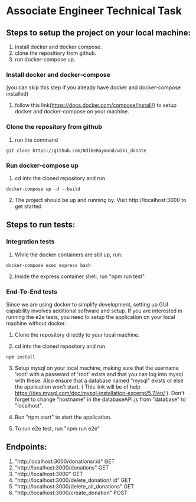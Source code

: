 # Associate Engineer Technical Task

## Steps to setup the project on your local machine:

1. install docker and docker compose.
2. clone the repositiory from github.
3. run docker-compose up.

### Install docker and docker-compose

(you can skip this step if you already have docker and docker-compose installed)

1. follow this link(https://docs.docker.com/compose/install/) to setup docker and docker-compose on your machine.

### Clone the repository from github

1. run the command

```commandline
git clone https://github.com/NdibeRaymond/wiki_donate
```

### Run docker-compose up

1. cd into the cloned repository and run

```commandline
docker-compose up -d --build
```

2. The project should be up and running by. Visit http://localhost:3000 to get started

## Steps to run tests:

### Integration tests

1. While the docker containers are still up, run:

```commandline
docker-compose exec express bash
```

2. Inside the express container shell, run "npm run test"

### End-To-End tests

Since we are using docker to simplify development, setting up GUI capability involves additional software and setup.
If you are interested in running the e2e tests, you need to setup the application on your local machine without docker.

1. Clone the repository directly to your local machine.

2. cd into the cloned repository and run

```commandline
npm install
```

3.  Setup mysql on your local machine, making sure that the username 'root' with a password of 'root' exists and that you can
    log into mysql with these. Also ensure that a database named "mysql" exists or else the application won't start. (
    This link will be of help https://dev.mysql.com/doc/mysql-installation-excerpt/5.7/en/
    ). Don't forget to change "hostname" in the databaseAPI.js from "database" to "localhost".

4.  Run "npm start" to start the application.
5.  To run e2e test, run "npm run e2e"

## Endpoints:

1.  "http:/localhost:3000/donations/:id" GET
2.  "http://localhost:3000/donations" GET
3.  "http://localhost:3000" GET
4.  "http://localhost:3000/delete_donation/:id" GET
5.  "http://localhost:3000/delete_all_donations" GET
6.  "http://localhost:3000/create_donation" POST

